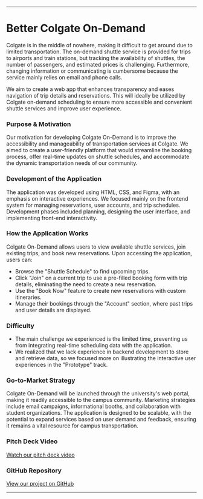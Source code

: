 
---

# Better Colgate On-Demand

Colgate is in the middle of nowhere, making it difficult to get around due to limited transportation. The on-demand shuttle service is provided for trips to airports and train stations, but tracking the availability of shuttles, the number of passengers, and estimated prices is challenging. Furthermore, changing information or communicating is cumbersome because the service mainly relies on email and phone calls.

We aim to create a web app that enhances transparency and eases navigation of trip details and reservations. This will ideally be utilized by Colgate on-demand scheduling to ensure more accessible and convenient shuttle services and improve user experience.

### Purpose & Motivation
Our motivation for developing Colgate On-Demand is to improve the accessibility and manageability of transportation services at Colgate. We aimed to create a user-friendly platform that would streamline the booking process, offer real-time updates on shuttle schedules, and accommodate the dynamic transportation needs of our community.

### Development of the Application
The application was developed using HTML, CSS, and Figma, with an emphasis on interactive experiences. We focused mainly on the frontend system for managing reservations, user accounts, and trip schedules. Development phases included planning, designing the user interface, and implementing front-end interactivity.

### How the Application Works
Colgate On-Demand allows users to view available shuttle services, join existing trips, and book new reservations. Upon accessing the application, users can:

- Browse the "Shuttle Schedule" to find upcoming trips.
- Click "Join" on a current trip to use a pre-filled booking form with trip details, eliminating the need to create a new reservation.
- Use the "Book Now" feature to create new reservations with custom itineraries.
- Manage their bookings through the "Account" section, where past trips and user details are displayed.

### Difficulty
- The main challenge we experienced is the limited time, preventing us from integrating real-time scheduling data with the application.
- We realized that we lack experience in backend development to store and retrieve data, so we focused more on illustrating the interactive user experiences in the "Prototype" track.

### Go-to-Market Strategy
Colgate On-Demand will be launched through the university's web portal, making it readily accessible to the campus community. Marketing strategies include email campaigns, informational booths, and collaboration with student organizations. The application is designed to be scalable, with the potential to expand services based on user demand and feedback, ensuring it remains a vital resource for campus transportation.

### Pitch Deck Video
[Watch our pitch deck video](https://youtu.be/r2Y4rFvjw14)

### GitHub Repository
[View our project on GitHub](git@github.com:NancyLei333/Hackthon_3.23.git)

---
